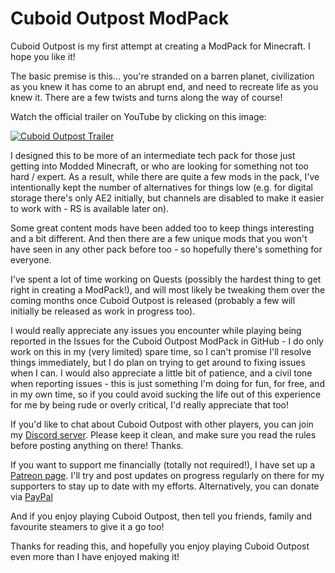 # Cuboid Outpost ModPack

Cuboid Outpost is my first attempt at creating a ModPack for Minecraft. I hope you like it!

The basic premise is this... you're stranded on a barren planet, civilization as you knew it has come to an abrupt end, and need to recreate life as you knew it. There are a few twists and turns along the way of course!

Watch the official trailer on YouTube by clicking on this image:

[![Cuboid Outpost Trailer](https://img.youtube.com/vi/97BzxR_aAHc/0.jpg)](https://www.youtube.com/watch?v=97BzxR_aAHc "Cuboid Outpost Trailer")

I designed this to be more of an intermediate tech pack for those just getting into Modded Minecraft, or who are looking for something not too hard / expert. As a result, while there are quite a few mods in the pack, I've intentionally kept the number of alternatives for things low (e.g. for digital storage there's only AE2 initially, but channels are disabled to make it easier to work with - RS is available later on).

Some great content mods have been added too to keep things interesting and a bit different. And then there are a few unique mods that you won't have seen in any other pack before too - so hopefully there's something for everyone.

I've spent a lot of time working on Quests (possibly the hardest thing to get right in creating a ModPack!), and will most likely be tweaking them over the coming months once Cuboid Outpost is released (probably a few will initially be released as work in progress too).

I would really appreciate any issues you encounter while playing being reported in the Issues for the Cuboid Outpost ModPack in GitHub - I do only work on this in my (very limited) spare time, so I can't promise I'll resolve things immediately, but I do plan on trying to get around to fixing issues when I can. I would also appreciate a little bit of patience, and a civil tone when reporting issues - this is just something I'm doing for fun, for free, and in my own time, so if you could avoid sucking the life out of this experience for me by being rude or overly critical, I'd really appreciate that too!

If you'd like to chat about Cuboid Outpost with other players, you can join my [Discord server](https://discord.gg/j9zWKFuBtU). Please keep it clean, and make sure you read the rules before posting anything on there! Thanks.

If you want to support me financially (totally not required!), I have set up a [Patreon page](https://www.patreon.com/cuboiddroid). I'll try and post updates on progress regularly on there for my supporters to stay up to date with my efforts. Alternatively, you can donate via [PayPal](https://www.paypal.com/donate?hosted_button_id=3NREHL7EUD5JG)

And if you enjoy playing Cuboid Outpost, then tell you friends, family and favourite steamers to give it a go too!

Thanks for reading this, and hopefully you enjoy playing Cuboid Outpost even more than I have enjoyed making it!
